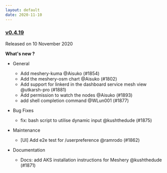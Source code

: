 ```yaml
---
layout: default
date: 2020-11-10
---
```


### [v0.4.19](https://github.com/layer5io/meshery/releases/tag/v0.4.19)

Released on 10 November 2020

**What's new ?**

- General

  - Add meshery-kuma @Aisuko (#1854)
  - Add the meshery-osm chart @Aisuko (#1802)
  - Add support for linkerd in the dashboard service mesh view @utkarsh-pro (#1881)
  - Add permission to watch the nodes @Aisuko (#1893)
  - add shell completion command @WLun001 (#1877)

- Bug Fixes

  - fix: bash script to utilise dynamic input @kushthedude (#1875)

- Maintenance

  - [UI] Add e2e test for /userpreference @ramrodo (#1862)

- Documentation

  - Docs: add AKS installation instructions for Meshery @kushthedude (#1871)

